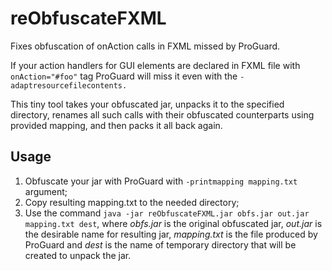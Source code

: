 # reObfuscateFXML
Fixes obfuscation of onAction calls in FXML missed by ProGuard.

If your action handlers for GUI elements are declared in FXML file with `onAction="#foo"` tag ProGuard will miss it even
 with the `-adaptresourcefilecontents.`

This tiny tool takes your obfuscated jar, unpacks it to the specified directory, renames all such calls with their 
obfuscated counterparts using provided mapping, and then packs it all back again.
## Usage
1. Obfuscate your jar with ProGuard with `-printmapping mapping.txt` argument;
2. Copy resulting mapping.txt to the needed directory;
2. Use the command `java -jar reObfuscateFXML.jar obfs.jar out.jar mapping.txt dest`, where _obfs.jar_ is the original 
obfuscated jar, _out.jar_ is the desirable name for resulting jar, _mapping.txt_ is the file produced by ProGuard and 
_dest_ is the name of temporary directory that will be created to unpack the jar.